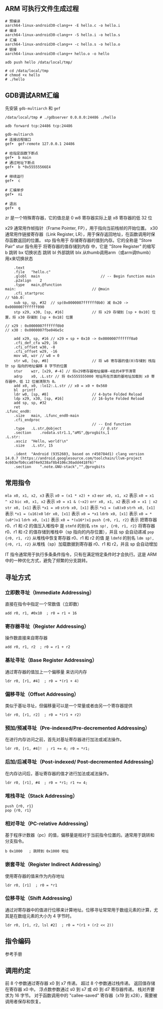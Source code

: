 ## ARM 可执行文件生成过程

```shell
# 预编译
aarch64-linux-android30-clang++ -E hello.c -o hello.i
# 编译
aarch64-linux-android30-clang++ -S hello.i -o hello.s
# 汇编
aarch64-linux-android30-clang++ -c hello.s -o hello.o
# 链接
aarch64-linux-android30-clang++ hello.o -o hello
```

```
adb push hello /data/local/tmp/

# cd /data/local/tmp
# chmod +x hello
# ./hello
```

## GDB调试ARM汇编

先安装 `gdb-multiarch` 和 `gef`

```
/data/local/tmp # ./gdbserver 0.0.0.0:24486 ./hello
```

```shell
adb forward tcp:24486 tcp:24486

gdb-multiarch
# 连接远程端口
gef➤  gef-remote 127.0.0.1 24486

# 给指定函数下断点
gef➤  b main
# 通过地址下断点
gef➤  b *0x55555566E4

# 继续运行
gef➤  c

# 汇编单步
gef➤  ni

# 退出
gef➤  q
```

zr 是一个特殊寄存器，它的值总是 0
w8 寄存器实际上是 x8 寄存器的低 32 位

x29 通常用作帧指针（Frame Pointer, FP），用于指向当前栈帧的开始位置。
x30 通常用作链接寄存器（Link Register, LR），用于保存返回地址，在函数调用时保存函数返回的位置。
stp 指令用于 存储寄存器的值到内存。它的全称是 "Store Pair"
stur 指令用于 将寄存器的值存储到内存 中，它是 "Store Register" 的缩写
b 跳转
bx 切换状态 跳转
bl 外部跳转
blx 从thumb调用arm（或arm调thumb） 用x来切换状态


```assembly
	.text
	.file	"hello.c"
	.globl	main                            // -- Begin function main
	.p2align	2
	.type	main,@function
main:                                   // @main
	.cfi_startproc
// %bb.0:
	sub	sp, sp, #32  // sp(0x0000007ffffff0b0) 减 0x20 -> 0x0000007ffffff090
	stp	x29, x30, [sp, #16]             // 将 x29 存储到 [sp + 0x10] 位置，将 x30 存储到 [sp + 0x18] 位置

// x29 : 0x0000007ffffff0b0
// x30 : 0x0000007fbe046e5c

	add	x29, sp, #16 // x29 = sp + 0x10 -> 0x0000007ffffff0a0
	.cfi_def_cfa w29, 16
	.cfi_offset w30, -8
	.cfi_offset w29, -16
	mov	w8, wzr // w8 = 0
	str	w8, [sp, #8]                    // 将 w8 寄存器的值(0)存储到 栈指针 sp 指向的地址偏移 8 字节的位置
	stur	wzr, [x29, #-4] // 将x29寄存器地址偏移-4处的4字节清零
	adrp	x0, .L.str // 将 0x5555555000 地址所在页面的基地址加载到 x0 寄存器中，低 12 位被清除为 0。
	add	x0, x0, :lo12:.L.str // x0 = x0 + 0x560
	bl	printf
	ldr	w0, [sp, #8]                    // 4-byte Folded Reload
	ldp	x29, x30, [sp, #16]             // 16-byte Folded Reload
	add	sp, sp, #32
	ret
.Lfunc_end0:
	.size	main, .Lfunc_end0-main
	.cfi_endproc
                                        // -- End function
	.type	.L.str,@object                  // @.str
	.section	.rodata.str1.1,"aMS",@progbits,1
.L.str:
	.asciz	"Hello, world!\n"
	.size	.L.str, 15

	.ident	"Android (9352603, based on r450784d1) clang version 14.0.7 (https://android.googlesource.com/toolchain/llvm-project 4c603efb0cca074e9238af8b4106c30add4418f6)"
	.section	".note.GNU-stack","",@progbits
```

## 常用指令

`mla x0, x1, x2, x3` 表示 `x0 = (x1 * x2) + x3`
`eor x0, x1, x2` 表示 `x0 = x1 ^ x2`
`bic x0, x1, x2` 表示 `x0 = x1 & (~x2)`
`orr x0, x1, x2` 表示 `x0 = x1 | x2`
`str x0, [x1]` 表示 `*x1 = x0`
`strb x0, [x1]` 表示 `*x1 = (u8)x0`
`strh x0, [x1]` 表示 `*x1 = (u16)x0`
`ldr x0, [x1]` 表示 `x0 = *x1`
`ldrb x0, [x1]` 表示 `x0 = *(u8*)x1`
`ldrh x0, [x1]` 表示 `x0 = *(u16*)x1`
`push {r0, r1, r2}` 表示 把寄存器 r0、r1 和 r2 的值压入堆栈中 是 `stmfd` 的别名
`stm sp!, {r0, r1, r2}` 将寄存器 r0、r1 和 r2 的值存储到堆栈中（sp 指向的内存位置），并且 sp 会自动递减
`pop {r0, r1, r2}` 从堆栈中恢复寄存器 r0、r1 和 r2 的值 是 `ldmfd` 的别名
`ldm sp!, {r0, r1, r2}` 从堆栈（sp）加载数据到寄存器 r0、r1 和 r2，并且 sp 会自动增加

IT 指令通常用于执行多条条件指令，只有在满足特定条件时才会执行。这是 ARM 中的一种优化方式，避免了频繁的分支跳转。
## 寻址方式

### 立即数寻址（Immediate Addressing）

直接在指令中指定一个常数值（立即数）

```
add r0, r1, #0x10  ; r0 = r1 + 16
```

### 寄存器寻址（Register Addressing）

操作数直接来自寄存器

```
add r0, r1, r2  ; r0 = r1 + r2
```

### 基址寻址（Base Register Addressing）

通过寄存器的值加上一个偏移量 来访问内存

```
ldr r0, [r1, #4]  ; r0 = *(r1 + 4)
```

### 偏移寻址（Offset Addressing）

类似于基址寻址，但偏移量可以是一个常量或者由另一个寄存器提供

```
ldr r0, [r1, r2]  ; r0 = *(r1 + r2)
```

### 预加/预减寻址（Pre-indexed/Pre-decremented Addressing）

在进行内存访问之前，首先对基址寄存器进行加法或减法操作。

```
ldr r0, [r1, #4]!  ; r1 += 4; r0 = *r1;
```

### 后加/后减寻址（Post-indexed/ Post-decremented Addressing）

在内存访问后，基址寄存器的值才进行加法或减法操作。

```
ldr r0, [r1], #4  ; r0 = *r1; r1 += 4;
```

### 堆栈寻址（Stack Addressing）

```
push {r0, r1}
pop {r0, r1}
```

### 相对寻址（PC-relative Addressing）

基于程序计数器（pc）的值，偏移量是相对于当前指令位置的。通常用于跳转和分支指令。

```
b 0x1000   ; 跳转到 0x1000 地址
```

### 嵌套寻址（Register Indirect Addressing）

使用寄存器的值来作为内存地址

```
ldr r0, [r1]  ; r0 = *r1
```

### 位移寻址（Shift Addressing）

通过对寄存器中的值进行位移来计算地址。位移寻址常常用于数组元素的计算，尤其是在数组元素的大小为 4 字节时。

```
ldr r0, [r1, r2, lsl #2]  ; r0 = *(r1 + (r2 << 2))
```

## 指令编码

参考手册

## 调用约定

前 8 个参数通过寄存器 x0 到 x7 传递。
超过 8 个参数通过栈传递。
返回值存储在寄存器 x0 中。
浮点数参数通过 s0 到 s7 或 d0 到 d7 寄存器传递。
栈对齐要求为 16 字节。
对于函数调用中的 "callee-saved" 寄存器（x19 到 x28），需要被调用者保存和恢复。